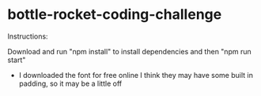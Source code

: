 # bottle-rocket-coding-challenge

Instructions:

Download and run "npm install" to install dependencies and then "npm run start"

* I downloaded the font for free online I think they may have some built in padding, so it may be a little off
